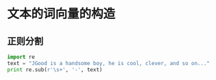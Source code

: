 # 文本的词向量的构造
## 正则分割
```python
import re
text = "JGood is a handsome boy, he is cool, clever, and so on..."  
print re.sub(r'\s+', '-', text)  
```